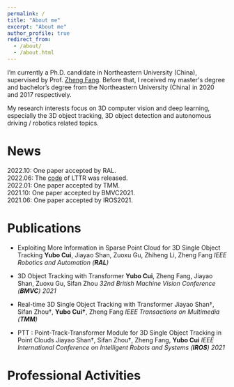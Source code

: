 ```yaml
---
permalink: /
title: "About me"
excerpt: "About me"
author_profile: true
redirect_from: 
  - /about/
  - /about.html
---
```


I’m currently a Ph.D. candidate in Northeastern University (China), supervised by Prof. [Zheng Fang](http://faculty.neu.edu.cn/fangzheng/zh_CN/index.htm). Before that, I received my master's degree and bachelor’s degree from the Northeastern University (China) in 2020 and 2017 respectively.

My research interests focus on 3D computer vision and deep learning, especially the 3D object tracking, 3D object detection and autonomous driving / robotics related topics.

News
======
2022.10: One paper accepted by RAL.  
2022.06: The [code](https://github.com/3bobo/lttr) of LTTR was released.  
2022.01: One paper accepted by TMM.  
2021.10: One paper accepted by BMVC2021.  
2021.06: One paper accepted by IROS2021.  

Publications
======
- Exploiting More Information in Sparse Point Cloud for 3D Single Object Tracking
  **Yubo Cui**, Jiayao Shan, Zuoxu Gu, Zhiheng Li, Zheng Fang
  *IEEE Robotics and Automation (**RAL**)*

- 3D Object Tracking with Transformer
 **Yubo Cui**, Zheng Fang, Jiayao Shan, Zuoxu Gu, Sifan Zhou
  *32nd British Machine Vision Conference (**BMVC**) 2021*

- Real-time 3D Single Object Tracking with Transformer
  Jiayao Shan†, Sifan Zhou†, **Yubo Cui†**, Zheng Fang
  *IEEE Transactions on Multimedia (**TMM**)*

- PTT : Point-Track-Transformer Module for 3D Single Object Tracking in Point Clouds
  Jiayao Shan†, Sifan Zhou†, Zheng Fang, **Yubo Cui**
  *IEEE International Conference on Intelligent Robots and Systems (**IROS**) 2021*


Professional Activities
======